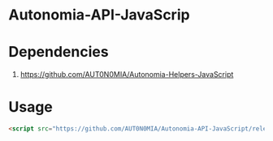 # Autonomia-API-JavaScrip

# Dependencies
1. https://github.com/AUT0N0MIA/Autonomia-Helpers-JavaScript

# Usage
```html
<script src="https://github.com/AUT0N0MIA/Autonomia-API-JavaScript/releases/download/v1.0/Autonomia-API-JavaScript.js"></script>             
```

